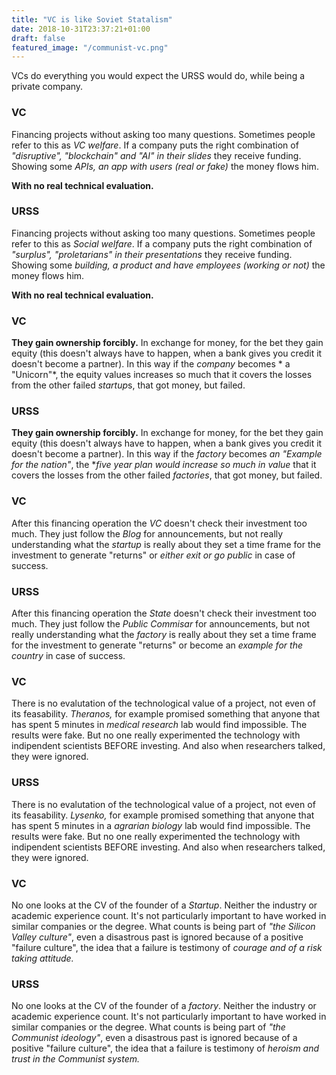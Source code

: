 ```yaml
---
title: "VC is like Soviet Statalism"
date: 2018-10-31T23:37:21+01:00
draft: false
featured_image: "/communist-vc.png"
---
```



VCs do everything you would expect the URSS would do, while being a private company.

### VC

Financing projects without asking too many questions. Sometimes people refer to this as *VC welfare*.
If a company puts the right combination of *"disruptive", "blockchain" and "AI" in their slides* they receive funding.
Showing some *APIs, an app with users (real or fake)* the money flows him.

**With no real technical evaluation.**

### URSS

Financing projects without asking too many questions. Sometimes people refer to this as *Social welfare*.
If a company puts the right combination of *"surplus", "proletarians" in their presentations* they receive funding.
Showing some *building, a product and have employees (working or not)* the money flows him.

**With no real technical evaluation.**

### VC

**They gain ownership forcibly.**
In exchange for money, for the bet they gain equity (this doesn't always have to happen, when a bank gives you credit it doesn't become a partner).
In this way if the *company* becomes * a "Unicorn"*, the equity values increases so much that it covers the losses from the other failed *startup*s, that got money, but failed.

### URSS

**They gain ownership forcibly.**
In exchange for money, for the bet they gain equity (this doesn't always have to happen, when a bank gives you credit it doesn't become a partner).
In this way if the *factory* becomes *an "Example for the nation"*, the **five year plan would increase so much in value* that it covers the losses from the other failed *factories*, that got money, but failed.

### VC

After this financing operation the *VC* doesn't check their investment too much.
They just follow the *Blog* for announcements, but not really understanding what the *startup* is really about they set a time frame for the investment to generate "returns" or *either exit or go public* in case of success.

### URSS

After this financing operation the *State* doesn't check their investment too much.
They just follow the *Public Commisar* for announcements, but not really understanding what the *factory* is really about they set a time frame for the investment to generate "returns" or become an *example for the country* in case of success.

### VC

There is no evalutation of the technological value of a project, not even of its feasability.
*Theranos,* for example promised something that anyone that has spent 5 minutes in *medical research* lab would find impossible. The results were fake. But no one really experimented the technology with indipendent scientists BEFORE investing. And also when researchers talked, they were ignored.

### URSS

There is no evalutation of the technological value of a project, not even of its feasability.
*Lysenko,* for example promised something that anyone that has spent 5 minutes in a *agrarian biology* lab would find impossible. The results were fake. But no one really experimented the technology with indipendent scientists BEFORE investing. And also when researchers talked, they were ignored.

### VC

No one looks at the CV of the founder of a *Startup*. Neither the industry or academic experience count. It's not particularly important to have worked in similar companies or the degree. What counts is being part of *"the Silicon Valley culture"*, even a disastrous past is ignored because of a positive "failure culture", the idea that a failure is testimony of *courage and of a risk taking attitude.*

### URSS

No one looks at the CV of the founder of a *factory*. Neither the industry or academic experience count. It's not particularly important to have worked in similar companies or the degree. What counts is being part of *"the Communist ideology"*, even a disastrous past is ignored because of a positive "failure culture", the idea that a failure is testimony of *heroism and trust in the Communist system.*
